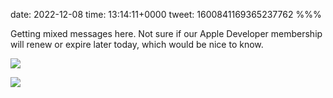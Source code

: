 date: 2022-12-08
time: 13:14:11+0000
tweet: 1600841169365237762
%%%

Getting mixed messages here. Not sure if our Apple Developer membership will renew or expire later today, which would be nice to know.

![](FjdUjXmXwAE3wa4.jpg)

![](FjdUjbMWIAIuXtj.jpg)
